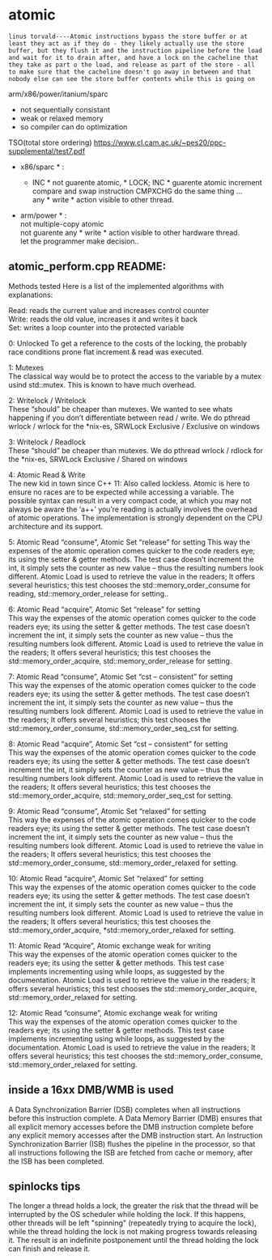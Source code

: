 # atomic


`linus torvald----Atomic instructions bypass the store buffer or at least they act as if they do - they likely actually use the store buffer, but they flush it and the instruction pipeline before the load and wait for it to drain after, and have a lock on the cacheline that they take as part o the load, and release as part of the store - all to make sure that the cacheline doesn't go away in between and that nobody else can see the store buffer contents while this is going on`



arm/x86/power/itanium/sparc    
   - not sequentially consistant  
   - weak or relaxed memory   
   - so compiler can do optimization  


TSO(total store ordering)
   https://www.cl.cam.ac.uk/~pes20/ppc-supplemental/test7.pdf   
   
   * x86/sparc * :   
     * INC * not guarente atomic, * LOCK; INC * guarente atomic increment      
      compare and swap instruction CMPXCHG do the same thing ...   
      any * write * action visible to other thread.     
   
   * arm/power * :        
      not multiple-copy atomic          
      not guarente any * write * action visible to other hardware thread.           
      let the programmer make decision..        


## atomic_perform.cpp README:


Methods tested
Here is a list of the implemented algorithms with explanations:

Read: reads the current value and increases control counter   
Write: reads the old value, increases it and writes it back    
Set: writes a loop counter into the protected variable    

0: Unlocked
To get a reference to the costs of the locking, the probably race conditions prone flat increment & read was executed.    

1: Mutexes   
The classical way would be to protect the access to the variable by a mutex usind std::mutex. This is known to have much overhead.   

2: Writelock / Writelock   
These “should” be cheaper than mutexes. We wanted to see whats happening if you don’t differentiate between read / write. We do pthread wrlock / wrlock for the *nix-es, SRWLock Exclusive / Exclusive on windows    
 
3: Writelock / Readlock   
These “should” be cheaper than mutexes. We do pthread wrlock / rdlock for the *nix-es, SRWLock Exclusive / Shared on windows   

4: Atomic Read & Write   
The new kid in town since C++ 11: Also called lockless. Atomic is here to ensure no races are to be expected while accessing a variable. The possible syntax can result in a very compact code, at which you may not always be aware the ‘a++’ you’re reading is actually involves the overhead of atomic operations. The implementation is strongly dependent on the CPU architecture and its support.    

5: Atomic Read “consume”, Atomic Set “release” for setting
This way the expenses of the atomic operation comes quicker to the code readers eye; its using the setter & getter methods. The test case doesn’t increment the int, it simply sets the counter as new value – thus the resulting numbers look different. Atomic Load is used to retrieve the value in the readers; It offers several heuristics; this test chooses the std::memory_order_consume for reading, std::memory_order_release for setting..

6: Atomic Read “acquire”, Atomic Set “release” for setting    
This way the expenses of the atomic operation comes quicker to the code readers eye; its using the setter & getter methods. The test case doesn’t increment the int, it simply sets the counter as new value – thus the resulting numbers look different. Atomic Load is used to retrieve the value in the readers; It offers several heuristics; this test chooses the std::memory_order_acquire, std::memory_order_release for setting.   

7: Atomic Read “consume”, Atomic Set “cst – consistent” for setting      
This way the expenses of the atomic operation comes quicker to the code readers eye; its using the setter & getter methods. The test case doesn’t increment the int, it simply sets the counter as new value – thus the resulting numbers look different. Atomic Load is used to retrieve the value in the readers; It offers several heuristics; this test chooses the std::memory_order_consume, std::memory_order_seq_cst for setting.

8: Atomic Read “acquire”, Atomic Set “cst – consistent” for setting     
This way the expenses of the atomic operation comes quicker to the code readers eye; its using the setter & getter methods. The test case doesn’t increment the int, it simply sets the counter as new value – thus the resulting numbers look different. Atomic Load is used to retrieve the value in the readers; It offers several heuristics; this test chooses the std::memory_order_acquire, std::memory_order_seq_cst for setting.

9: Atomic Read “consume”, Atomic Set “relaxed” for setting   
This way the expenses of the atomic operation comes quicker to the code readers eye; its using the setter & getter methods. The test case doesn’t increment the int, it simply sets the counter as new value – thus the resulting numbers look different. Atomic Load is used to retrieve the value in the readers; It offers several heuristics; this test chooses the std::memory_order_consume, std::memory_order_relaxed for setting.

10: Atomic Read “acquire”, Atomic Set “relaxed” for setting  
This way the expenses of the atomic operation comes quicker to the code readers eye; its using the setter & getter methods. The test case doesn’t increment the int, it simply sets the counter as new value – thus the resulting numbers look different. Atomic Load is used to retrieve the value in the readers; It offers several heuristics; this test chooses the std::memory_order_acquire, *std::memory_order_relaxed for setting.

11: Atomic Read “Acquire”, Atomic exchange weak for writing   
This way the expenses of the atomic operation comes quicker to the readers eye; its using the setter & getter methods. This test case implements incrementing using while loops, as suggested by the documentation. Atomic Load is used to retrieve the value in the readers; It offers several heuristics; this test chooses the std::memory_order_acquire, std::memory_order_relaxed for setting.

12: Atomic Read “consume”, Atomic exchange weak for writing    
This way the expenses of the atomic operation comes quicker to the readers eye; its using the setter & getter methods. This test case implements incrementing using while loops, as suggested by the documentation. Atomic Load is used to retrieve the value in the readers; It offers several heuristics; this test chooses the std::memory_order_consume, std::memory_order_relaxed for setting.   


## inside a 16xx DMB/WMB is used   
A Data Synchronization Barrier (DSB) completes when all instructions before this instruction complete.
A Data Memory Barrier (DMB) ensures that all explicit memory accesses before the DMB instruction complete before any explicit memory accesses after the DMB instruction start.
An Instruction Synchronization Barrier (ISB) flushes the pipeline in the processor, so that all instructions following the ISB are fetched from cache or memory, after the ISB has been completed.

## spinlocks tips   
The longer a thread holds a lock, the greater the risk that the thread will be interrupted by the OS scheduler while holding the lock. If this happens, other threads will be left "spinning" (repeatedly trying to acquire the lock), while the thread holding the lock is not making progress towards releasing it. The result is an indefinite postponement until the thread holding the lock can finish and release it. 




